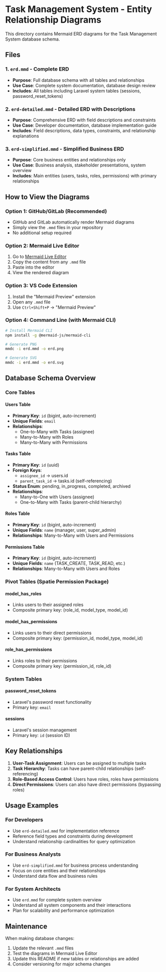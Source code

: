 # Task Management System - Entity Relationship Diagrams

This directory contains Mermaid ERD diagrams for the Task Management System database schema.

## Files

### 1. `erd.mmd` - Complete ERD

-   **Purpose**: Full database schema with all tables and relationships
-   **Use Case**: Complete system documentation, database design review
-   **Includes**: All tables including Laravel system tables (sessions, password_reset_tokens)

### 2. `erd-detailed.mmd` - Detailed ERD with Descriptions

-   **Purpose**: Comprehensive ERD with field descriptions and constraints
-   **Use Case**: Developer documentation, database implementation guide
-   **Includes**: Field descriptions, data types, constraints, and relationship explanations

### 3. `erd-simplified.mmd` - Simplified Business ERD

-   **Purpose**: Core business entities and relationships only
-   **Use Case**: Business analysis, stakeholder presentations, system overview
-   **Includes**: Main entities (users, tasks, roles, permissions) with primary relationships

## How to View the Diagrams

### Option 1: GitHub/GitLab (Recommended)

-   GitHub and GitLab automatically render Mermaid diagrams
-   Simply view the `.mmd` files in your repository
-   No additional setup required

### Option 2: Mermaid Live Editor

1. Go to [Mermaid Live Editor](https://mermaid.live/)
2. Copy the content from any `.mmd` file
3. Paste into the editor
4. View the rendered diagram

### Option 3: VS Code Extension

1. Install the "Mermaid Preview" extension
2. Open any `.mmd` file
3. Use `Ctrl+Shift+P` → "Mermaid Preview"

### Option 4: Command Line (with Mermaid CLI)

```bash
# Install Mermaid CLI
npm install -g @mermaid-js/mermaid-cli

# Generate PNG
mmdc -i erd.mmd -o erd.png

# Generate SVG
mmdc -i erd.mmd -o erd.svg
```

## Database Schema Overview

### Core Tables

#### Users Table

-   **Primary Key**: `id` (bigint, auto-increment)
-   **Unique Fields**: `email`
-   **Relationships**:
    -   One-to-Many with Tasks (assignee)
    -   Many-to-Many with Roles
    -   Many-to-Many with Permissions

#### Tasks Table

-   **Primary Key**: `id` (uuid)
-   **Foreign Keys**:
    -   `assignee_id` → users.id
    -   `parent_task_id` → tasks.id (self-referencing)
-   **Status Enum**: pending, in_progress, completed, archived
-   **Relationships**:
    -   Many-to-One with Users (assignee)
    -   One-to-Many with Tasks (parent-child hierarchy)

#### Roles Table

-   **Primary Key**: `id` (bigint, auto-increment)
-   **Unique Fields**: `name` (manager, user, super_admin)
-   **Relationships**: Many-to-Many with Users and Permissions

#### Permissions Table

-   **Primary Key**: `id` (bigint, auto-increment)
-   **Unique Fields**: `name` (TASK_CREATE, TASK_READ, etc.)
-   **Relationships**: Many-to-Many with Users and Roles

### Pivot Tables (Spatie Permission Package)

#### model_has_roles

-   Links users to their assigned roles
-   Composite primary key: (role_id, model_type, model_id)

#### model_has_permissions

-   Links users to their direct permissions
-   Composite primary key: (permission_id, model_type, model_id)

#### role_has_permissions

-   Links roles to their permissions
-   Composite primary key: (permission_id, role_id)

### System Tables

#### password_reset_tokens

-   Laravel's password reset functionality
-   Primary key: `email`

#### sessions

-   Laravel's session management
-   Primary key: `id` (session ID)

## Key Relationships

1. **User-Task Assignment**: Users can be assigned to multiple tasks
2. **Task Hierarchy**: Tasks can have parent-child relationships (self-referencing)
3. **Role-Based Access Control**: Users have roles, roles have permissions
4. **Direct Permissions**: Users can also have direct permissions (bypassing roles)

## Usage Examples

### For Developers

-   Use `erd-detailed.mmd` for implementation reference
-   Reference field types and constraints during development
-   Understand relationship cardinalities for query optimization

### For Business Analysts

-   Use `erd-simplified.mmd` for business process understanding
-   Focus on core entities and their relationships
-   Understand data flow and business rules

### For System Architects

-   Use `erd.mmd` for complete system overview
-   Understand all system components and their interactions
-   Plan for scalability and performance optimization

## Maintenance

When making database changes:

1. Update the relevant `.mmd` files
2. Test the diagrams in Mermaid Live Editor
3. Update this README if new tables or relationships are added
4. Consider versioning for major schema changes
